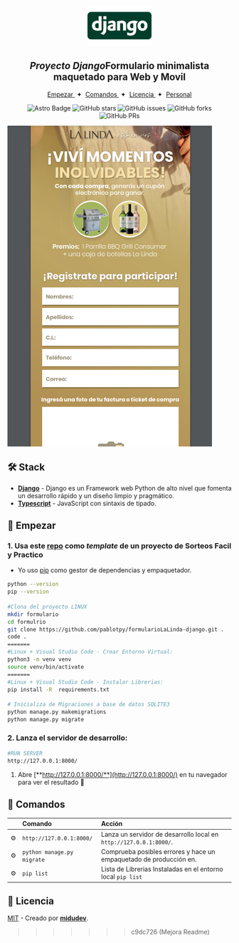 <div align="center">
<img src="logo.png" height="90px" width="auto" position="center" /> 
<h2>
    <em>Proyecto Django</em>Formulario minimalista maquetado para Web y Movil
</h2>
<p>

</p>

</div>

<div align="center">
    <a href="#🚀-empezar">
        Empezar
    </a>
    <span>&nbsp;✦&nbsp;</span>
    <a href="#🧞-comandos">
        Comandos
    </a>
    <span>&nbsp;✦&nbsp;</span>
    <a href="#🔑-licencia">
        Licencia
    </a>
    <span>&nbsp;✦&nbsp;</span>
    <a href="https://pablotorres.dev">
        Personal
    </a>
   
</div>

<p></p>

<div align="center">

![Astro Badge](https://img.shields.io/badge/Astro-BC52EE?logo=astro&logoColor=fff&style=flat)
![GitHub stars](https://img.shields.io/github/stars/midudev/minimalist-portfolio-json)
![GitHub issues](https://img.shields.io/github/issues/midudev/minimalist-portfolio-json)
![GitHub forks](https://img.shields.io/github/forks/midudev/minimalist-portfolio-json)
![GitHub PRs](https://img.shields.io/github/issues-pr/midudev/minimalist-portfolio-json)

</div>

<img src="portada.png"></img>

## 🛠️ Stack

- [**Django**](https://www.djangoproject.com/) - Django es un Framework web Python de alto nivel que fomenta un desarrollo rápido y un diseño limpio y pragmático.
- [**Typescript**](https://www.typescriptlang.org/) - JavaScript con sintaxis de tipado.



## 🚀 Empezar

### 1. Usa este [repo](https://github.com/pablotpy/formularioLaLinda-django) como _template_ de un proyecto de Sorteos Facil y Practico


- Yo uso [pip](https://pypi.org/project/pip/) como gestor de dependencias y empaquetador.

```bash
python --version
pip --version

#Clona del proyecto LINUX
mkdir formulario
cd formulrio
git clone https://github.com/pablotpy/formularioLaLinda-django.git . 
code .
=======
#Linux + Visual Studio Code - Crear Entorno Virtual:
python3 -m venv venv
source venv/bin/activate
=======
#Linux + Visual Studio Code - Instalar Librerias:
pip install -R  requirements.txt

# Inicializa de Migraciones a base de datos SQLITE3
python manage.py makemigrations
python manage.py migrate


```

### 2. Lanza el servidor de desarrollo:
```bash
#RUN SERVER
http://127.0.0.1:8000/


```

1. Abre [**http://127.0.0.1:8000/**](http://127.0.0.1:8000/) en tu navegador para ver el resultado 🚀


## 🧞 Comandos

|     | Comando          | Acción                                        |
| :-- | :--------------- | :-------------------------------------------- |
| ⚙️  | `http://127.0.0.1:8000/` | Lanza un servidor de desarrollo local en  `http://127.0.0.1:8000/`.  |
| ⚙️  | `python manage.py migrate`| Comprueba posibles errores y hace un empaquetado de producción en.      |
| ⚙️  | `pip list`        | Lista de Librerias Instaladas en el entorno local `pip list` |



## 🔑 Licencia

[MIT](LICENSE.txt) - Creado por [**midudev**](https://midu.dev).
>>>>>>> c9dc726 (Mejora Readme)
